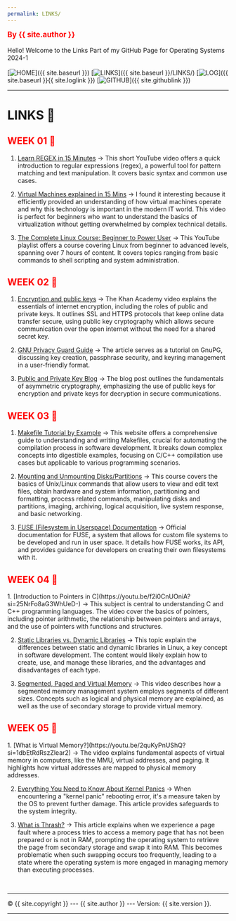 ```yaml
---
permalink: LINKS/
---
```

<span style="color:red; font-weight:bold; font-size:larger;">By {{ site.author }}</span>
<br><br>
Hello! Welcome to the Links Part of my GitHub Page for Operating Systems 2024-1
<br><br>
[![HOME](https://img.shields.io/badge/-HOME-FADADD?style=flat&logoColor=black&colorA=FFFFFF)]({{ site.baseurl }})
[![LINKS](https://img.shields.io/badge/-LINKS-B2D8D8?style=flat&logoColor=black&colorA=FFFFFF)]({{ site.baseurl }}/LINKS/)
[![LOG](https://img.shields.io/badge/-LOG-D1C4E9?style=flat&logoColor=black&colorA=FFFFFF)]({{ site.baseurl }}{{ site.loglink }})
[![GITHUB](https://img.shields.io/badge/GitHub-F7CB9F?style=flat&logo=github&logoColor=black&colorA=FFFFFF)]({{ site.githublink }})
<br>
<hr>

# LINKS 🔗
<h2 style="color:red">WEEK 01 🚩</h2>

1. [Learn REGEX in 15 Minutes](https://youtu.be/bgBWp9EIlMM?si=q7scIbgPzmm0-tai)
-> This short YouTube video offers a quick introduction to regular expressions (regex), a powerful tool for pattern matching and text manipulation. It covers basic syntax and common use cases.

2. [Virtual Machines explained in 15 Mins](https://youtu.be/mQP0wqNT_DI?si=OMeU8yhdYTQdfnUp)
-> I found it interesting because it efficiently provided an understanding of how virtual machines operate and why this technology is important in the modern IT world. This video is perfect for beginners who want to understand the basics of virtualization without getting overwhelmed by complex technical details. 

3. [The Complete Linux Course: Beginner to Power User](https://youtu.be/wBp0Rb-ZJak?si=v1XGOpE1bsiMOtbr)
-> This YouTube playlist offers a course covering Linux from beginner to advanced levels, spanning over 7 hours of content. It covers topics ranging from basic commands to shell scripting and system administration.

<h2 style="color:red">WEEK 02 🚩</h2>

1. [Encryption and public keys](https://www.khanacademy.org/computing/code-org/computers-and-the-internet/internet-works/v/the-internet-encryption-and-public-keys)
-> The Khan Academy video explains the essentials of internet encryption, including the roles of public and private keys. It outlines SSL and HTTPS protocols that keep online data transfer secure, using public key cryptography which allows secure communication over the open internet without the need for a shared secret key.

2. [GNU Privacy Guard Guide](https://medium.com/kode-dan-kodean/belajar-memakai-gnu-privacy-guard-gnupg-gpg-3944e19dba91)
-> The article serves as a tutorial on GnuPG, discussing key creation, passphrase security, and keyring management in a user-friendly format.

3. [Public and Private Key Blog](https://www.preveil.com/blog/public-and-private-key/)
-> The blog post outlines the fundamentals of asymmetric cryptography, emphasizing the use of public keys for encryption and private keys for decryption in secure communications.

<h2 style="color:red">WEEK 03 🚩</h2>

1. [Makefile Tutorial by Example](https://makefiletutorial.com/)
-> This website offers a comprehensive guide to understanding and writing Makefiles, crucial for automating the compilation process in software development. It breaks down complex concepts into digestible examples, focusing on C/C++ compilation use cases but applicable to various programming scenarios.

2. [Mounting and Unmounting Disks/Partitions](https://youtu.be/F-a_BBAGfkE?si=Ao7QWAHwqAm9MpnS)
-> This course covers the basics of Unix/Linux commands that allow users to view and edit text files, obtain hardware and system information, partitioning and formatting, process related commands, manipulating disks and partitions, imaging, archiving, logical acquisition, live system response, and basic networking.

3. [FUSE (Filesystem in Userspace) Documentation](https://www.kernel.org/doc/html/latest/filesystems/fuse.html)
-> Official documentation for FUSE, a system that allows for custom file systems to be developed and run in user space. It details how FUSE works, its API, and provides guidance for developers on creating their own filesystems with it.

<h2 style="color:red">WEEK 04 🚩</h2>
1. [Introduction to Pointers in C](https://youtu.be/f2i0CnUOniA?si=25NrFo8aG3WhUeD-)
-> This subject is central to understanding C and C++ programming languages. The video cover the basics of pointers, including pointer arithmetic, the relationship between pointers and arrays, and the use of pointers with functions and structures.

2. [Static Libraries vs. Dynamic Libraries](https://medium.com/swlh/linux-basics-static-libraries-vs-dynamic-libraries-a7bcf8157779)
-> This topic explain the differences between static and dynamic libraries in Linux, a key concept in software development. The content would likely explain how to create, use, and manage these libraries, and the advantages and disadvantages of each type.

3. [Segmented, Paged and Virtual Memory](https://youtu.be/p9yZNLeOj4s?si=9XxIvUA0XhOEzQoK)
-> This video describes how a segmented memory management system employs segments of different sizes. Concepts such as logical and physical memory are explained, as well as the use of secondary storage to provide virtual memory. 

<h2 style="color:red">WEEK 05 🚩</h2>
1. [What is Virtual Memory?](https://youtu.be/2quKyPnUShQ?si=1dbEtRdRszZlear2)
-> The video explains fundamental aspects of virtual memory in computers, like the MMU, virtual addresses, and paging. It highlights how virtual addresses are mapped to physical memory addresses.

2. [Everything You Need to Know About Kernel Panics](https://www.makeuseof.com/tag/dont-panic-everything-you-need-to-know-about-kernel-panics/)
-> When encountering a "kernel panic" rebooting error, it's a measure taken by the OS to prevent further damage. This article provides safeguards to the system integrity.

3. [What is Thrash?](https://www.javatpoint.com/what-is-thrash#:~:text=Thrashing%20is%20when%20the%20page,to%20be%20reduced%20or%20negligible.)
-> This article explains when we experience a page fault where a process tries to access a memory page that has not been prepared or is not in RAM, prompting the operating system to retrieve the page from secondary storage and swap it into RAM. This becomes problematic when such swapping occurs too frequently, leading to a state where the operating system is more engaged in managing memory than executing processes. 

<br>
<hr>

&copy; {{ site.copyright }} --- {{ site.author }} --- Version: {{ site.version }}.
<hr>
<br>
